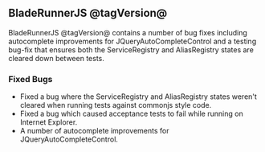 ## BladeRunnerJS @tagVersion@

BladeRunnerJS @tagVersion@ contains a number of bug fixes including autocomplete improvements for JQueryAutoCompleteControl and a testing bug-fix that ensures both the ServiceRegistry and AliasRegistry states are cleared down between tests.

### Fixed Bugs

- Fixed a bug where the ServiceRegistry and AliasRegistry states weren't cleared when running tests against commonjs style code.
- Fixed a bug which caused acceptance tests to fail while running on Internet Explorer.
- A number of autocomplete improvements for JQueryAutoCompleteControl.